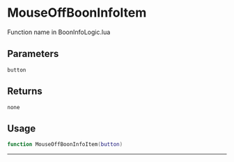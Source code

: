 # MouseOffBoonInfoItem
Function name in BoonInfoLogic.lua
## Parameters
`button`
## Returns
`none`
## Usage
```lua
function MouseOffBoonInfoItem(button)
```
---
